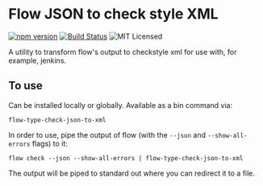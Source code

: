 # Flow JSON to check style XML
[![npm version](https://badge.fury.io/js/aflow-json-to-checkstyle-xml.svg)](http://badge.fury.io/js/aflow-json-to-checkstyle-xml)
[![Build Status](https://travis-ci.org/foiseworth/aflow-json-to-checkstyle-xml.svg?branch=master)](https://travis-ci.org/foiseworth/aflow-json-to-checkstyle-xml)
![MIT Licensed](https://img.shields.io/badge/license-MIT-blue.svg)

A utility to transform flow's output to checkstyle xml for use with, for example, jenkins.

## To use
Can be installed locally or globally. Available as a bin command via:
```
flow-type-check-json-to-xml
```

In order to use, pipe the output of flow (with the `--json` and `--show-all-errors` flags) to it:

```
flow check --json --show-all-errors | flow-type-check-json-to-xml
```

The output will be piped to standard out where you can redirect it to a file.
